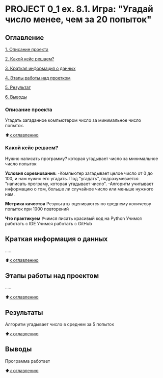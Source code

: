# PROJECT 0_1 ex. 8.1. Игра: "Угадай число менее, чем за 20 попыток"

## Оглавление
[1. Описание проекта](https://github.com/ElizavetaKhr/sf_data_science/tree/main/Project%200/README.md#Описание-проекта)

[2. Какой кейс решаем?](https://github.com/ElizavetaKhr/sf_data_science/tree/main/Project%200/README.md#Какой-кейс-решаем?)

[3. Краткая информация о данных](https://github.com/ElizavetaKhr/sf_data_science/tree/main/Project%200/README.md#Краткая-информация-о-данных)

[4. Этапы работы над проетком](https://github.com/ElizavetaKhr/sf_data_science/tree/main/Project%200/README.md#Этапы-работы-над-проектом)

[5. Результат](https://github.com/ElizavetaKhr/sf_data_science/tree/main/Project%200/README.md#Результат)

[6. Выводы](https://github.com/ElizavetaKhr/sf_data_science/tree/main/Project%200/README.md#Выводы)

### Описание проекта
Угадать загаданное компьютером число за минимальное число попыток.

:arrow_up:[к оглавлению](https://github.com/ElizavetaKhr/sf_data_science/tree/main/Project%200/README.md#Оглавление)


### Какой кейс решаем?
Нужно написать программу? которая угадывает число за минимальное число попыток

**Условия соревнования:**
-Компьютер загадывает целое число от 0 до 100, и нам нужно его угадать. Под "угадать", подразумевается "написать програму, которая угадывает число".
-Алгоритм учитывает информацию о том, больше ли случайное число или меньше нужного нам.

**Метрика качества**
Результаты оцениваются по среднему количесву попыток при 1000 повторений

**Что практикуем**
Учимся писать красивый код на Python
Учимся работать с IDE
Учимся работать с GitHub

## Краткая информация о данных
.....

:arrow_up:[к оглавлению](https://github.com/ElizavetaKhr/sf_data_science/tree/main/Project%200/README.md#Оглавление)

## Этапы работы над проектом
.....

:arrow_up:[к оглавлению](https://github.com/ElizavetaKhr/sf_data_science/tree/main/Project%200/README.md#Оглавление)

## Результаты
Алгоритм угадывает число в среднем за 5 попыток

:arrow_up:[к оглавлению](https://github.com/ElizavetaKhr/sf_data_science/tree/main/Project%200/README.md#Оглавление)

## Выводы
Программа работает

:arrow_up:[к оглавлению](https://github.com/ElizavetaKhr/sf_data_science/tree/main/Project%200/README.md#Оглавление)